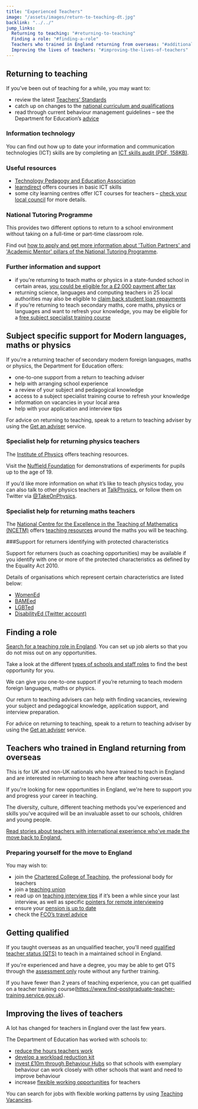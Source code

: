 ```yaml
---
title: "Experienced Teachers"
image: "/assets/images/return-to-teaching-dt.jpg"
backlink: "../../"
jump_links:
  Returning to teaching: "#returning-to-teaching"
  Finding a role: "#finding-a-role"
  Teachers who trained in England returning from overseas: "#additional-information-for-teachers-who-trained-in-england-returning-from-overseas"
  Improving the lives of teachers: "#improving-the-lives-of-teachers"
---
```


## Returning to teaching

If you’ve been out of teaching for a while, you may want to:

* review the latest [Teachers’ Standards](https://www.gov.uk/government/publications/teachers-standards)
* catch up on changes to the [national curriculum and qualifications](https://www.gov.uk/topic/schools-colleges-childrens-services/curriculum-qualifications)
* read through current behaviour management guidelines – see the Department for Education’s [advice](https://www.gov.uk/government/publications/behaviour-and-discipline-in-schools)

### Information technology

You can find out how up to date your information and communication technologies (ICT) skills are by completing an [ICT skills audit (PDF, 158KB)](/assets/documents/ICT_skills_audit_returners.pdf).

### Useful resources

* [Technology Pedagogy and Education Association](https://tpea.ac.uk/)
* [learndirect](https://www.learndirect.com/) offers courses in basic ICT skills
* some city learning centres offer ICT courses for teachers – [check your local council](https://www.gov.uk/find-local-council) for more details.

### National Tutoring Programme

This provides two different options to return to a school environment without taking on a full-time or part-time classroom role.

Find out [how to apply and get more information about 'Tuition Partners' and 'Academic Mentor' pillars of the National Tutoring Programme](https://nationaltutoring.org.uk/).

### Further information and support

* if you’re returning to teach maths or physics in a state-funded school in certain areas, [you could be eligible for a £2,000 payment after tax](https://www.gov.uk/government/publications/additional-payments-for-teaching-eligibility-and-payment-details/claim-a-payment-for-teaching-maths-or-physics-eligibility-and-payment-details)
* returning science, languages and computing teachers in 25 local authorities may also be eligible to [claim back student loan repayments](https://www.gov.uk/government/publications/additional-payments-for-teaching-eligibility-and-payment-details/teachers-claim-back-your-student-loan-repayments-eligibility-and-payment-details)
* if you’re returning to teach secondary maths, core maths, physics or languages and want to refresh your knowledge, you may be eligible for a [free subject specialist training course](https://www.gov.uk/guidance/teacher-subject-specialism-training-courses)

## Subject specific support for Modern languages, maths or physics

If you're a returning teacher of secondary modern foreign languages, maths or physics, the Department for Education offers:

* one-to-one support from a return to teaching adviser
* help with arranging school experience
* a review of your subject and pedagogical knowledge
* access to a subject specialist training course to refresh your knowledge
* information on vacancies in your local area
* help with your application and interview tips

For advice on returning to teaching, speak to a return to teaching adviser by using the [Get an adviser](/tta-service) service.

### Specialist help for returning physics teachers

The [Institute of Physics](https://www.iop.org/education) offers teaching resources.

Visit the [Nuffield Foundation](https://spark.iop.org/practical-physics) for demonstrations of experiments for pupils up to the age of 19.

If you’d like more information on what it’s like to teach physics today, you can also talk to other physics teachers at [TalkPhysics](https://www.talkphysics.org/), or follow them on Twitter via [@TakeOnPhysics](https://www.twitter.com/takeonphysics).

### Specialist help for returning maths teachers

The [National Centre for the Excellence in the Teaching of Mathematics (NCETM)](https://www.ncetm.org.uk/news-features/) offers [teaching resources](https://www.ncetm.org.uk/in-the-classroom/) around the maths you will be teaching.

###Support for returners identifying with protected characteristics

Support for returners (such as coaching opportunities) may be available if you identify with one or more of the protected characteristics as defined by the Equality Act 2010.

Details of organisations which represent certain characteristics are listed below:

* [WomenEd](https://www.womened.org/)
* [BAMEed](https://www.bameednetwork.com/)
* [LGBTed](http://lgbted.uk/)
* [DisabilityEd (Twitter account)](https://www.twitter.com/disability_ed)

## Finding a role

[Search for a teaching role in England](https://teaching-vacancies.service.gov.uk/). You can set up job alerts so that you do not miss out on any opportunities.

Take a look at the different [types of schools and staff roles](https://www.gov.uk/types-of-school) to find the best opportunity for you.

We can give you one-to-one support if you’re returning to teach modern foreign languages, maths or physics.

Our return to teaching advisers can help with finding vacancies, reviewing your subject and pedagogical knowledge, application support, and interview preparation.

For advice on returning to teaching, speak to a return to teaching adviser by using the [Get an adviser](/tta-service) service.

## Teachers who trained in England returning from overseas

This is for UK and non-UK nationals who have trained to teach in England and are interested in returning to teach here after teaching overseas.

If you're looking for new opportunities in England, we're here to support you and progress your career in teaching.

The diversity, culture, different teaching methods you've experienced and skills you've acquired will be an invaluable asset to our schools, children and young people.

[Read stories about teachers with international experience who've made the move back to England.](/my-story-into-teaching/international-career-changers/)

### Preparing yourself for the move to England

You may wish to:

* join the [Chartered College of Teaching](https://chartered.college/), the professional body for teachers
* join a [teaching union](https://www.tes.com/jobs/careers-advice/pay-and-conditions/which-teachers-union)
* read up on [teaching interview tips](https://www.teachertoolkit.co.uk/2019/04/04/job-interviews) if it’s been a while since your last interview, as well as specific [pointers for remote interviewing](https://www.tes.com/news/coronavirus-10-tips-acing-remote-job-interview)
* ensure your [pension is up to date](https://www.teacherspensions.co.uk/members/working-life/life-events/moving-abroad.aspx)
* check the [FCO’s travel advice](https://www.gov.uk/foreign-travel-advice)

## Getting qualified

If you taught overseas as an unqualified teacher, you'll need [qualified teacher status (QTS)](https://www.gov.uk/guidance/qualified-teacher-status-qts) to teach in a maintained school in England.

If you're experienced and have a degree, you may be able to get QTS through the [assessment only](/guidance/become-a-teacher-in-england/#assessment-only-candidates-already-working-in-school) route without any further training.

If you have fewer than 2 years of teaching experience, you can get qualified on a teacher training course(https://www.find-postgraduate-teacher-training.service.gov.uk).

## Improving the lives of teachers

A lot has changed for teachers in England over the last few years.

The Department of Education has worked with schools to:

* [reduce the hours teachers work](https://www.gov.uk/government/publications/teacher-workload-survey-2019)
* [develop a workload reduction kit](https://www.gov.uk/guidance/school-workload-reduction-toolkit)
* [invest £10m through Behaviour Hubs](https://www.gov.uk/guidance/behaviour-hubs) so that schools with exemplary behaviour can work closely with other schools that want and need to improve behaviour
* increase [flexible working opportunities](https://www.gov.uk/government/collections/flexible-working-resources-for-teachers-and-schools) for teachers

You can search for jobs with flexible working patterns by using [Teaching Vacancies](https://teaching-vacancies.service.gov.uk/).